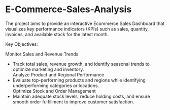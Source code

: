 # E-Commerce-Sales-Analysis
The project aims to provide an interactive Ecommerce Sales Dashboard that visualizes key performance indicators (KPIs) such as sales, quantity, invoices, and available stock for the latest month.

Key Objectives:

Monitor Sales and Revenue Trends
  - Track total sales, revenue growth, and identify seasonal trends to optimize marketing and inventory.  
Analyze Product and Regional Performance
  - Evaluate top-performing products and regions while identifying underperforming categories or locations.  
Optimize Stock and Order Management
  - Maintain adequate stock levels, reduce holding costs, and ensure smooth order fulfillment to improve customer satisfaction.  
